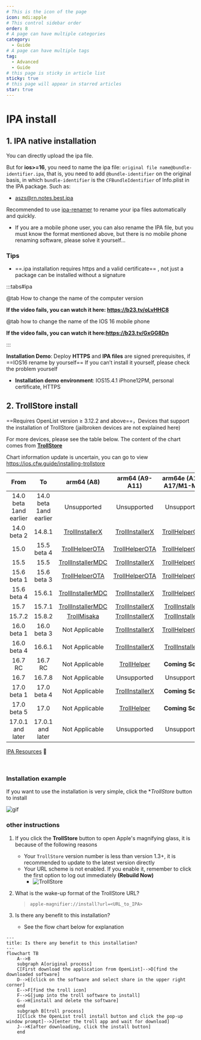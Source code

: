 ```yaml
---
# This is the icon of the page
icon: mdi:apple
# This control sidebar order
order: 8
# A page can have multiple categories
category:
  - Guide
# A page can have multiple tags
tag:
  - Advanced
  - Guide
# this page is sticky in article list
sticky: true
# this page will appear in starred articles
star: true
---
```


# IPA install



## **1. IPA native installation**

You can directly upload the ipa file. 

But for **ios>=16**, you need to name the ipa file: `original file name@bundle-identifier.ipa`, that is, you need to add `@bundle-identifier` on the original basis, in which `bundle-identifier` is the `CFBundleIdentifier` of Info.plist in the IPA package. Such as:

- aszs@rn.notes.best.ipa

Recommended to use [ipa-renamer](https://github.com/Xhofe/ipa-renamer) to rename your ipa files automatically and quickly.

- If you are a mobile phone user, you can also rename the IPA file, but you must know the format mentioned above, but there is no mobile phone renaming software, please solve it yourself...

### **Tips**

-  ==.ipa installation requires https and a valid certificate== , not just a package can be installed without a signature

:::tabs#ipa

@tab How to change the name of the computer version

<BiliBili bvid="BV1bT411N7tT" ratio="16:9" low-quality no-danmaku />

**If the video fails, you can watch it here: https://b23.tv/oLvHHC8**

@tab how to change the name of the IOS 16 mobile phone

<BiliBili bvid="BV1kX4y1X7vo"/>

**If the video fails, you can watch it here:https://b23.tv/GxGG8Dn**

:::



**Installation Demo**: Deploy **HTTPS** and **IPA files** are signed prerequisites, if ==IOS16 rename by yourself== If you can’t install it yourself, please check the problem yourself

- **Installation demo environment**: IOS15.4.1 iPhone12PM, personal certificate, HTTPS

<ArtPlayer src="https://r2.izyt.cc/ios/ios_ts.m3u8" />





## **2. TrollStore install**

 ==Requires OpenList version ≥ 3.12.2 and above==，Devices that support the installation of TrollStore (jailbroken devices are not explained here)

For more devices, please see the table below. The content of the chart comes from [**TrollStore**](https://github.com/opa334/TrollStore)

Chart information update is uncertain, you can go to view <i class="fa-regular fa-hand-point-right" style="color: #B197FC;"></i>  https://ios.cfw.guide/installing-trollstore

|          From          |           To           |                        **arm64 (A8)**                        |                        arm64 (A9-A11)                        |                    arm64e (A12-A17/M1-M2)                    |
| :--------------------: | :--------------------: | :----------------------------------------------------------: | :----------------------------------------------------------: | :----------------------------------------------------------: |
| 14.0 beta 1and earlier | 14.0 beta 1and earlier |                         Unsupported                          |                         Unsupported                          |                         Unsupported                          |
|      14.0 beta 2       |         14.8.1         | [TrollInstallerX](https://ios.cfw.guide/installing-trollstore-trollinstallerx) | [TrollInstallerX](https://ios.cfw.guide/installing-trollstore-trollinstallerx) | [TrollHelperOTA](https://ios.cfw.guide/installing-trollstore-trollhelperota) |
|          15.0          |      15.5 beta 4       | [TrollHelperOTA](https://ios.cfw.guide/installing-trollstore-trollhelperota) | [TrollHelperOTA](https://ios.cfw.guide/installing-trollstore-trollhelperota) | [TrollHelperOTA](https://ios.cfw.guide/installing-trollstore-trollhelperota) |
|          15.5          |          15.5          | [TrollInstallerMDC](https://ios.cfw.guide/installing-trollstore-trollinstallermdc) | [TrollInstallerX](https://ios.cfw.guide/installing-trollstore-trollinstallerx) | [TrollHelperOTA](https://ios.cfw.guide/installing-trollstore-trollhelperota) |
|      15.6 beta 1       |      15.6 beta 3       | [TrollHelperOTA](https://ios.cfw.guide/installing-trollstore-trollhelperota) | [TrollHelperOTA](https://ios.cfw.guide/installing-trollstore-trollhelperota) | [TrollHelperOTA](https://ios.cfw.guide/installing-trollstore-trollhelperota) |
|      15.6 beta 4       |         15.6.1         | [TrollInstallerMDC](https://ios.cfw.guide/installing-trollstore-trollinstallermdc) | [TrollInstallerX](https://ios.cfw.guide/installing-trollstore-trollinstallerx) | [TrollHelperOTA](https://ios.cfw.guide/installing-trollstore-trollhelperota) |
|          15.7          |         15.7.1         | [TrollInstallerMDC](https://ios.cfw.guide/installing-trollstore-trollinstallermdc) | [TrollInstallerX](https://ios.cfw.guide/installing-trollstore-trollinstallerx) | [TrollInstallerX](https://ios.cfw.guide/installing-trollstore-trollinstallerx) |
|         15.7.2         |         15.8.2         | [TrollMisaka](https://ios.cfw.guide/installing-trollstore-trollmisaka) | [TrollInstallerX](https://ios.cfw.guide/installing-trollstore-trollinstallerx) | [TrollInstallerX](https://ios.cfw.guide/installing-trollstore-trollinstallerx) |
|      16.0 beta 1       |      16.0 beta 3       |                        Not Applicable                        | [TrollInstallerX](https://ios.cfw.guide/installing-trollstore-trollinstallerx) | [TrollHelperOTA](https://ios.cfw.guide/installing-trollstore-trollhelperota) |
|      16.0 beta 4       |         16.6.1         |                        Not Applicable                        | [TrollInstallerX](https://ios.cfw.guide/installing-trollstore-trollinstallerx) | [TrollInstallerX](https://ios.cfw.guide/installing-trollstore-trollinstallerx) |
|        16.7 RC         |        16.7 RC         |                        Not Applicable                        | [TrollHelper](https://ios.cfw.guide/installing-trollstore-trollhelper) |                       **Coming Soon**                        |
|          16.7          |         16.7.8         |                        Not Applicable                        |                         Unsupported                          |                         Unsupported                          |
|      17.0 beta 1       |      17.0 beta 4       |                        Not Applicable                        | [TrollInstallerX](https://ios.cfw.guide/installing-trollstore-trollinstallerx) |                       **Coming Soon**                        |
|      17.0 beta 5       |          17.0          |                        Not Applicable                        | [TrollHelper](https://ios.cfw.guide/installing-trollstore-trollhelper) |                       **Coming Soon**                        |
|    17.0.1 and later    |    17.0.1 and later    |                        Not Applicable                        |                         Unsupported                          |                         Unsupported                          |

<span><a href="https://www.alipan.com/s/Z3mrsfdFY5h"><i class="fa-solid fa-party-horn fa-shake" style="color: #74C0FC;"></i> IPA Resources</a></span> :gift:

<br/>



### **Installation example**

If you want to use the installation is very simple, click the **TrollStore* button to install

![gif](https://pic.rmb.bdstatic.com/bjh/ff1e47ebc1efe5a907dbfffabf4d5f67.gif)



### **other instructions**

1. If you click the **TrollStore** button to open Apple's magnifying glass, it is because of the following reasons

    - Your `TrollStore` version number is less than version 1.3+, it is recommended to update to the latest version directly
    - Your URL scheme is not enabled. If you enable it, remember to click the first option to log out immediately **(Rebuild Now)**
      - ![TrollStore](/img/advanced/TrollStore.jpg)

2. What is the wake-up format of the TrollStore URL?

    > `apple-magnifier://install?url=<URL_to_IPA>`

3. Is there any benefit to this installation?

    - See the flow chart below for explanation


```mermaid
---
title: Is there any benefit to this installation?
---
flowchart TB
    A-->B
    subgraph A[original process]
    C[First download the application from OpenList]-->D[find the downloaded software]
    D-->E[click on the software and select share in the upper right corner]
    E-->F[find the troll icon]
    F-->G[jump into the troll software to install]
    G-->H[install and delete the software]
    end
    subgraph B[troll process]
    I[Click the OpenList troll install button and click the pop-up window prompt]-->J[enter the troll app and wait for download]
    J-->K[after downloading, click the install button]
    end
```
